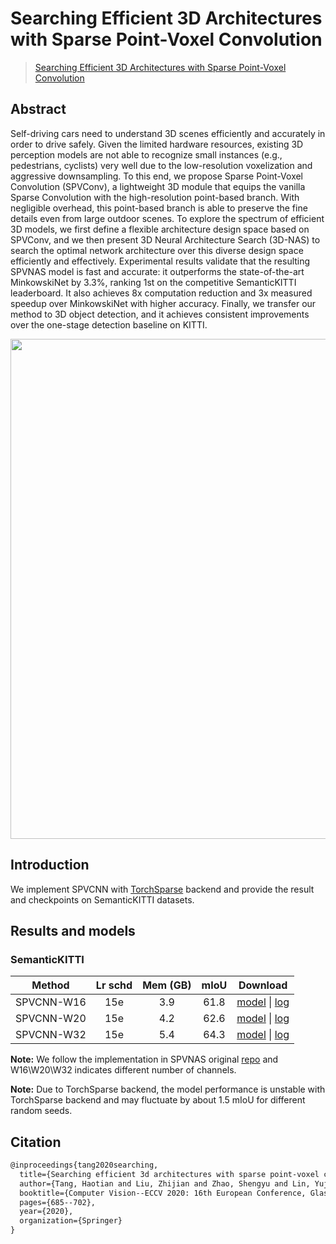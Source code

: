 # Searching Efficient 3D Architectures with Sparse Point-Voxel Convolution

> [Searching Efficient 3D Architectures with Sparse Point-Voxel Convolution ](https://arxiv.org/abs/2007.16100)

<!-- [ALGORITHM] -->

## Abstract

Self-driving cars need to understand 3D scenes efficiently and accurately in order to drive safely. Given the limited hardware resources, existing 3D perception models are not able to recognize small instances (e.g., pedestrians, cyclists) very well due to the low-resolution voxelization and aggressive downsampling. To this end, we propose Sparse Point-Voxel Convolution (SPVConv), a lightweight 3D module that equips the vanilla Sparse Convolution with the high-resolution point-based branch. With negligible overhead, this point-based branch is able to preserve the fine details even from large outdoor scenes. To explore the spectrum of efficient 3D models, we first define a flexible architecture design space based on SPVConv, and we then present 3D Neural Architecture Search (3D-NAS) to search the optimal network architecture over this diverse design space efficiently and effectively. Experimental results validate that the resulting SPVNAS model is fast and accurate: it outperforms the state-of-the-art MinkowskiNet by 3.3%, ranking 1st on the competitive SemanticKITTI leaderboard. It also achieves 8x computation reduction and 3x measured speedup over MinkowskiNet with higher accuracy. Finally, we transfer our method to 3D object detection, and it achieves consistent improvements over the one-stage detection baseline on KITTI.

<div align=center>
<img src="https://user-images.githubusercontent.com/72679458/226509154-80c27d8e-c138-426a-b92e-72846997b5b3.png" width="800"/>
</div>

## Introduction

We implement SPVCNN with [TorchSparse](https://github.com/mit-han-lab/torchsparse) backend and provide the result and checkpoints on SemanticKITTI datasets.

## Results and models

### SemanticKITTI

|   Method   | Lr schd | Mem (GB) | mIoU |                                                                                                                                                                    Download                                                                                                                                                                     |
| :--------: | :-----: | :------: | :--: | :---------------------------------------------------------------------------------------------------------------------------------------------------------------------------------------------------------------------------------------------------------------------------------------------------------------------------------------------: |
| SPVCNN-W16 |   15e   |   3.9    | 61.8 | [model](https://download.openmmlab.com/mmdetection3d/v1.1.0_models/spvcnn/spvcnn_w16_8xb2-15e_semantickitti/spvcnn_w16_8xb2-15e_semantickitti_20230321_011645-a2734d85.pth) \| [log](https://download.openmmlab.com/mmdetection3d/v1.1.0_models/spvcnn/spvcnn_w16_8xb2-15e_semantickitti/spvcnn_w16_8xb2-15e_semantickitti_20230321_011645.log) |
| SPVCNN-W20 |   15e   |   4.2    | 62.6 | [model](https://download.openmmlab.com/mmdetection3d/v1.1.0_models/spvcnn/spvcnn_w20_8xb2-15e_semantickitti/spvcnn_w20_8xb2-15e_semantickitti_20230321_011649-519e7eff.pth) \| [log](https://download.openmmlab.com/mmdetection3d/v1.1.0_models/spvcnn/spvcnn_w20_8xb2-15e_semantickitti/spvcnn_w20_8xb2-15e_semantickitti_20230321_011649.log) |
| SPVCNN-W32 |   15e   |   5.4    | 64.3 | [model](https://download.openmmlab.com/mmdetection3d/v1.1.0_models/spvcnn/spvcnn_w32_8xb2-15e_semantickitti/spvcnn_w32_8xb2-15e_semantickitti_20230308_113324-f7c0c5b4.pth) \| [log](https://download.openmmlab.com/mmdetection3d/v1.1.0_models/spvcnn/pvcnn_w32_8xb2-15e_semantickitti/spvcnn_w32_8xb2-15e_semantickitti_20230308_113324.log)  |

**Note:** We follow the implementation in SPVNAS original [repo](https://github.com/mit-han-lab/spvnas) and W16\\W20\\W32 indicates different number of channels.

**Note:** Due to TorchSparse backend, the model performance is unstable with TorchSparse backend and may fluctuate by about 1.5 mIoU for different random seeds.

## Citation

```latex
@inproceedings{tang2020searching,
  title={Searching efficient 3d architectures with sparse point-voxel convolution},
  author={Tang, Haotian and Liu, Zhijian and Zhao, Shengyu and Lin, Yujun and Lin, Ji and Wang, Hanrui and Han, Song},
  booktitle={Computer Vision--ECCV 2020: 16th European Conference, Glasgow, UK, August 23--28, 2020, Proceedings, Part XXVIII},
  pages={685--702},
  year={2020},
  organization={Springer}
}
```
